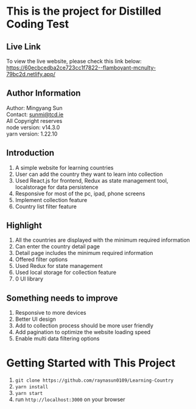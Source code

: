 # This is the project for Distilled Coding Test

## Live Link
To view the live website, please check this link below: \
https://60ecbcedba2ce723cc1f7822--flamboyant-mcnulty-79bc2d.netlify.app/


## Author Information
Author: Mingyang Sun \
Contact: sunmi@tcd.ie \
All Copyright reserves \
node version: v14.3.0 \
yarn version: 1.22.10



## Introduction
1. A simple website for learning countries
2. User can add the country they want to learn into collection
3. Used React.js for frontend, Redux as state management tool, localstorage for data persistence
3. Responsive for most of the pc, ipad, phone screens
4. Implement collection feature
5. Country list filter feature


## Highlight
1. All the countries are displayed with the minimum required information
2. Can enter the country detail page
3. Detail page includes the minimum required information
4. Offered filter options
5. Used Redux for state management
6. Used local storage for collection feature
7. 0 UI library


## Something needs to improve
1. Responsive to more devices
2. Better UI design
3. Add to collection process should be more user friendly
4. Add pagination to optimize the website loading speed
5. Enable multi data filtering options

# Getting Started with This Project
1. `git clone https://github.com/raynasun0109/Learning-Country`
2. `yarn install`
3. `yarn start`
4. run `http://localhost:3000` on your browser
 
